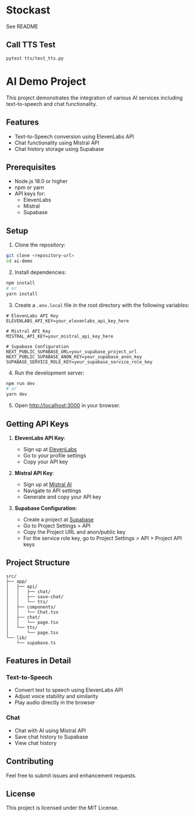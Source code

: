 
# Stockast
See README

## Call TTS Test
```
pytest tts/test_tts.py
```
# AI Demo Project

This project demonstrates the integration of various AI services including text-to-speech and chat functionality.

## Features

- Text-to-Speech conversion using ElevenLabs API
- Chat functionality using Mistral API
- Chat history storage using Supabase

## Prerequisites

- Node.js 18.0 or higher
- npm or yarn
- API keys for:
  - ElevenLabs
  - Mistral
  - Supabase

## Setup

1. Clone the repository:
```bash
git clone <repository-url>
cd ai-demo
```

2. Install dependencies:
```bash
npm install
# or
yarn install
```

3. Create a `.env.local` file in the root directory with the following variables:
```env
# ElevenLabs API Key
ELEVENLABS_API_KEY=your_elevenlabs_api_key_here

# Mistral API Key
MISTRAL_API_KEY=your_mistral_api_key_here

# Supabase Configuration
NEXT_PUBLIC_SUPABASE_URL=your_supabase_project_url
NEXT_PUBLIC_SUPABASE_ANON_KEY=your_supabase_anon_key
SUPABASE_SERVICE_ROLE_KEY=your_supabase_service_role_key
```

4. Run the development server:
```bash
npm run dev
# or
yarn dev
```

5. Open [http://localhost:3000](http://localhost:3000) in your browser.

## Getting API Keys

1. **ElevenLabs API Key**:
   - Sign up at [ElevenLabs](https://elevenlabs.io)
   - Go to your profile settings
   - Copy your API key

2. **Mistral API Key**:
   - Sign up at [Mistral AI](https://mistral.ai)
   - Navigate to API settings
   - Generate and copy your API key

3. **Supabase Configuration**:
   - Create a project at [Supabase](https://supabase.com)
   - Go to Project Settings > API
   - Copy the Project URL and anon/public key
   - For the service role key, go to Project Settings > API > Project API keys

## Project Structure

```
src/
├── app/
│   ├── api/
│   │   ├── chat/
│   │   ├── save-chat/
│   │   └── tts/
│   ├── components/
│   │   └── Chat.tsx
│   ├── chat/
│   │   └── page.tsx
│   └── tts/
│       └── page.tsx
└── lib/
    └── supabase.ts
```

## Features in Detail

### Text-to-Speech
- Convert text to speech using ElevenLabs API
- Adjust voice stability and similarity
- Play audio directly in the browser

### Chat
- Chat with AI using Mistral API
- Save chat history to Supabase
- View chat history

## Contributing

Feel free to submit issues and enhancement requests.

## License

This project is licensed under the MIT License.
